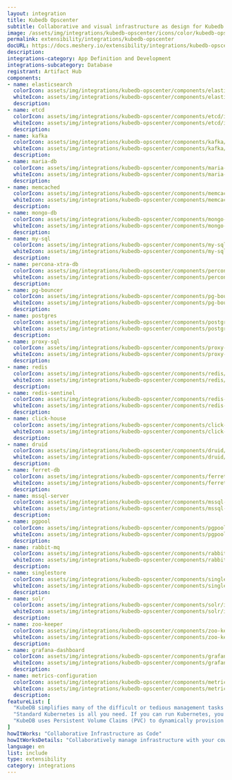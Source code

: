 ```yaml
---
layout: integration
title: Kubedb Opscenter
subtitle: Collaborative and visual infrastructure as design for Kubedb Opscenter
image: /assets/img/integrations/kubedb-opscenter/icons/color/kubedb-opscenter-color.svg
permalink: extensibility/integrations/kubedb-opscenter
docURL: https://docs.meshery.io/extensibility/integrations/kubedb-opscenter
description: 
integrations-category: App Definition and Development
integrations-subcategory: Database
registrant: Artifact Hub
components: 
- name: elasticsearch
  colorIcon: assets/img/integrations/kubedb-opscenter/components/elasticsearch/icons/color/elasticsearch-color.svg
  whiteIcon: assets/img/integrations/kubedb-opscenter/components/elasticsearch/icons/white/elasticsearch-white.svg
  description: 
- name: etcd
  colorIcon: assets/img/integrations/kubedb-opscenter/components/etcd/icons/color/etcd-color.svg
  whiteIcon: assets/img/integrations/kubedb-opscenter/components/etcd/icons/white/etcd-white.svg
  description: 
- name: kafka
  colorIcon: assets/img/integrations/kubedb-opscenter/components/kafka/icons/color/kafka-color.svg
  whiteIcon: assets/img/integrations/kubedb-opscenter/components/kafka/icons/white/kafka-white.svg
  description: 
- name: maria-db
  colorIcon: assets/img/integrations/kubedb-opscenter/components/maria-db/icons/color/maria-db-color.svg
  whiteIcon: assets/img/integrations/kubedb-opscenter/components/maria-db/icons/white/maria-db-white.svg
  description: 
- name: memcached
  colorIcon: assets/img/integrations/kubedb-opscenter/components/memcached/icons/color/memcached-color.svg
  whiteIcon: assets/img/integrations/kubedb-opscenter/components/memcached/icons/white/memcached-white.svg
  description: 
- name: mongo-db
  colorIcon: assets/img/integrations/kubedb-opscenter/components/mongo-db/icons/color/mongo-db-color.svg
  whiteIcon: assets/img/integrations/kubedb-opscenter/components/mongo-db/icons/white/mongo-db-white.svg
  description: 
- name: my-sql
  colorIcon: assets/img/integrations/kubedb-opscenter/components/my-sql/icons/color/my-sql-color.svg
  whiteIcon: assets/img/integrations/kubedb-opscenter/components/my-sql/icons/white/my-sql-white.svg
  description: 
- name: percona-xtra-db
  colorIcon: assets/img/integrations/kubedb-opscenter/components/percona-xtra-db/icons/color/percona-xtra-db-color.svg
  whiteIcon: assets/img/integrations/kubedb-opscenter/components/percona-xtra-db/icons/white/percona-xtra-db-white.svg
  description: 
- name: pg-bouncer
  colorIcon: assets/img/integrations/kubedb-opscenter/components/pg-bouncer/icons/color/pg-bouncer-color.svg
  whiteIcon: assets/img/integrations/kubedb-opscenter/components/pg-bouncer/icons/white/pg-bouncer-white.svg
  description: 
- name: postgres
  colorIcon: assets/img/integrations/kubedb-opscenter/components/postgres/icons/color/postgres-color.svg
  whiteIcon: assets/img/integrations/kubedb-opscenter/components/postgres/icons/white/postgres-white.svg
  description: 
- name: proxy-sql
  colorIcon: assets/img/integrations/kubedb-opscenter/components/proxy-sql/icons/color/proxy-sql-color.svg
  whiteIcon: assets/img/integrations/kubedb-opscenter/components/proxy-sql/icons/white/proxy-sql-white.svg
  description: 
- name: redis
  colorIcon: assets/img/integrations/kubedb-opscenter/components/redis/icons/color/redis-color.svg
  whiteIcon: assets/img/integrations/kubedb-opscenter/components/redis/icons/white/redis-white.svg
  description: 
- name: redis-sentinel
  colorIcon: assets/img/integrations/kubedb-opscenter/components/redis-sentinel/icons/color/redis-sentinel-color.svg
  whiteIcon: assets/img/integrations/kubedb-opscenter/components/redis-sentinel/icons/white/redis-sentinel-white.svg
  description: 
- name: click-house
  colorIcon: assets/img/integrations/kubedb-opscenter/components/click-house/icons/color/click-house-color.svg
  whiteIcon: assets/img/integrations/kubedb-opscenter/components/click-house/icons/white/click-house-white.svg
  description: 
- name: druid
  colorIcon: assets/img/integrations/kubedb-opscenter/components/druid/icons/color/druid-color.svg
  whiteIcon: assets/img/integrations/kubedb-opscenter/components/druid/icons/white/druid-white.svg
  description: 
- name: ferret-db
  colorIcon: assets/img/integrations/kubedb-opscenter/components/ferret-db/icons/color/ferret-db-color.svg
  whiteIcon: assets/img/integrations/kubedb-opscenter/components/ferret-db/icons/white/ferret-db-white.svg
  description: 
- name: mssql-server
  colorIcon: assets/img/integrations/kubedb-opscenter/components/mssql-server/icons/color/mssql-server-color.svg
  whiteIcon: assets/img/integrations/kubedb-opscenter/components/mssql-server/icons/white/mssql-server-white.svg
  description: 
- name: pgpool
  colorIcon: assets/img/integrations/kubedb-opscenter/components/pgpool/icons/color/pgpool-color.svg
  whiteIcon: assets/img/integrations/kubedb-opscenter/components/pgpool/icons/white/pgpool-white.svg
  description: 
- name: rabbit-mq
  colorIcon: assets/img/integrations/kubedb-opscenter/components/rabbit-mq/icons/color/rabbit-mq-color.svg
  whiteIcon: assets/img/integrations/kubedb-opscenter/components/rabbit-mq/icons/white/rabbit-mq-white.svg
  description: 
- name: singlestore
  colorIcon: assets/img/integrations/kubedb-opscenter/components/singlestore/icons/color/singlestore-color.svg
  whiteIcon: assets/img/integrations/kubedb-opscenter/components/singlestore/icons/white/singlestore-white.svg
  description: 
- name: solr
  colorIcon: assets/img/integrations/kubedb-opscenter/components/solr/icons/color/solr-color.svg
  whiteIcon: assets/img/integrations/kubedb-opscenter/components/solr/icons/white/solr-white.svg
  description: 
- name: zoo-keeper
  colorIcon: assets/img/integrations/kubedb-opscenter/components/zoo-keeper/icons/color/zoo-keeper-color.svg
  whiteIcon: assets/img/integrations/kubedb-opscenter/components/zoo-keeper/icons/white/zoo-keeper-white.svg
  description: 
- name: grafana-dashboard
  colorIcon: assets/img/integrations/kubedb-opscenter/components/grafana-dashboard/icons/color/grafana-dashboard-color.svg
  whiteIcon: assets/img/integrations/kubedb-opscenter/components/grafana-dashboard/icons/white/grafana-dashboard-white.svg
  description: 
- name: metrics-configuration
  colorIcon: assets/img/integrations/kubedb-opscenter/components/metrics-configuration/icons/color/metrics-configuration-color.svg
  whiteIcon: assets/img/integrations/kubedb-opscenter/components/metrics-configuration/icons/white/metrics-configuration-white.svg
  description: 
featureList: [
  "KubeDB simplifies many of the difficult or tedious management tasks of running a production grade databases on private and public clouds. Maintain one stack for all your stateless and stateful applications and simplify the operational complexity.",
  "Standard Kubernetes is all you need. If you can run Kubernetes, you can provision and manage databases using KubeDB. Use standard Kubernetes CLI and API to provision and manage databases.",
  "KubeDB uses Persistent Volume Claims (PVC) to dynamically provision disks for database instances. Using appropriately defined StorageClasses, KubeDB provisioned database instances are designed to scale from small development workloads up to performance-intensive workloads on private and public cloud environments."
]
howItWorks: "Collaborative Infrastructure as Code"
howItWorksDetails: "Collaboratively manage infrastructure with your coworkers synchronously sharing the same designs."
language: en
list: include
type: extensibility
category: integrations
---
```


